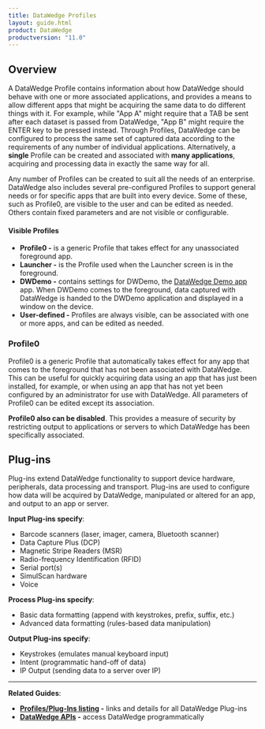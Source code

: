 ```yaml
---
title: DataWedge Profiles
layout: guide.html
product: DataWedge
productversion: "11.0"
---
```


## Overview

A DataWedge Profile contains information about how DataWedge should behave with one or more associated applications, and provides a means to allow different apps that might be acquiring the same data to do different things with it. For example, while "App A" might require that a TAB be sent after each dataset is passed from DataWedge, "App B" might require the ENTER key to be pressed instead. Through Profiles, DataWedge can be configured to process the same set of captured data according to the requirements of any number of individual applications. Alternatively, a **single** Profile can be created and associated with **many applications**, acquiring and processing data in exactly the same way for all.

Any number of Profiles can be created to suit all the needs of an enterprise. DataWedge also includes several pre-configured Profiles to support general needs or for specific apps that are built into every device. Some of these, such as Profile0, are visible to the user and can be edited as needed. Others contain fixed parameters and are not visible or configurable.

#### Visible Profiles

- **Profile0 -** is a generic Profile that takes effect for any unassociated foreground app.
- **Launcher -** is the Profile used when the Launcher screen is in the foreground.
- **DWDemo -** contains settings for DWDemo, the [DataWedge Demo app](../demo) app. When DWDemo comes to the foreground, data captured with DataWedge is handed to the DWDemo application and displayed in a window on the device.
- **User-defined -** Profiles are always visible, can be associated with one or more apps, and can be edited as needed.

<!--
#### Hidden Profiles
* **RD Client -** provides support for Zebra's Rapid Deploy app and third-party MDM solutions.
* **MSP Agent -** provides support for Zebra's legacy Mobility Services Platform (MSP).
* **MspUserAttribute -** provides additional support for MSP.
* **Camera -** disables scanning when the default camera application is in the foreground.
* **RhoElements -** disables scanning when RhoElements is in the foreground.
// Remove per engineering gap analysis 8/6/19 -->

### Profile0

Profile0 is a generic Profile that automatically takes effect for any app that comes to the foreground that has not been associated with DataWedge. This can be useful for quickly acquiring data using an app that has just been installed, for example, or when using an app that has not yet been configured by an administrator for use with DataWedge. All parameters of Profile0 can be edited except its association. <!-- **Note: Profile0 cannot be used with IPWedge**.10/18/16- removed per Tharindu -->

**Profile0 also can be disabled**. This provides a measure of security by restricting output to applications or servers to which DataWedge has been specifically associated.

## Plug-ins

Plug-ins extend DataWedge functionality to support device hardware, peripherals, data processing and transport. Plug-ins are used to configure how data will be acquired by DataWedge, manipulated or altered for an app, and output to an app or server.

**Input Plug-ins specify**:

- Barcode scanners (laser, imager, camera, Bluetooth scanner)
- Data Capture Plus (DCP)
- Magnetic Stripe Readers (MSR)
- Radio-frequency Identification (RFID)
- Serial port(s)
- SimulScan hardware
- Voice

**Process Plug-ins specify**:

- Basic data formatting (append with keystrokes, prefix, suffix, etc.)
- Advanced data formatting (rules-based data manipulation)

**Output Plug-ins specify**:

- Keystrokes (emulates manual keyboard input)
- Intent (programmatic hand-off of data)
- IP Output (sending data to a server over IP)

---

**Related Guides**:

- **[Profiles/Plug-Ins listing](../profiles) -** links and details for all DataWedge Plug-ins
- **[DataWedge APIs](../api) -** access DataWedge programmatically
